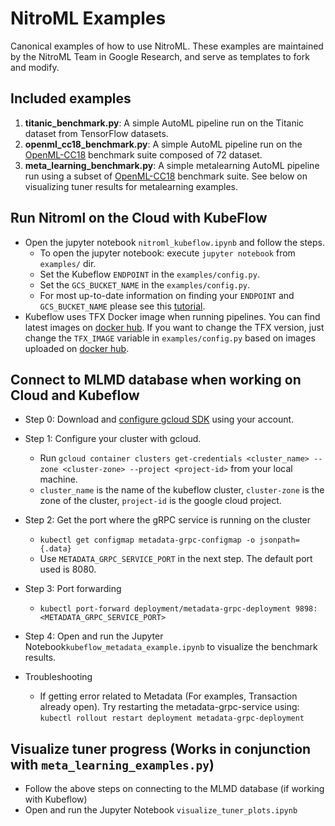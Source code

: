 # NitroML Examples

Canonical examples of how to use NitroML. These examples are maintained by the NitroML Team in Google Research, and serve as templates to fork and modify.

## Included examples

1.  **titanic_benchmark.py**: A simple AutoML pipeline run on the Titanic dataset from TensorFlow datasets.
2.  **openml_cc18_benchmark.py**: A simple AutoML pipeline run on the [OpenML-CC18](https://www.openml.org/s/99) benchmark suite composed of 72 dataset.
3.  **meta_learning_benchmark.py**: A simple metalearning AutoML pipeline run using a subset of [OpenML-CC18](https://www.openml.org/s/99) benchmark suite. See below on visualizing tuner results for metalearning examples.

## Run Nitroml on the Cloud with KubeFlow

- Open the jupyter notebook `nitroml_kubeflow.ipynb` and follow the steps.
  - To open the jupyter notebook: execute `jupyter notebook` from `examples/` dir.
  - Set the Kubeflow `ENDPOINT` in the `examples/config.py`.
  - Set the `GCS_BUCKET_NAME` in the `examples/config.py`.
  - For most up-to-date information on finding your `ENDPOINT` and `GCS_BUCKET_NAME` please see this [tutorial](https://www.tensorflow.org/tfx/tutorials/tfx/cloud-ai-platform-pipelines).
- Kubeflow uses TFX Docker image when running pipelines. You can find latest images on [docker hub](https://hub.docker.com/r/tensorflow/tfx/tags). If you want to change the TFX version, just change the `TFX_IMAGE` variable in `examples/config.py` based on images uploaded on [docker hub](https://hub.docker.com/r/tensorflow/tfx/tags).

## Connect to MLMD database when working on Cloud and Kubeflow

- Step 0: Download and [configure gcloud SDK](https://cloud.google.com/sdk/docs/initializing) using your account.

- Step 1: Configure your cluster with gcloud.

  - Run `gcloud container clusters get-credentials <cluster_name> --zone <cluster-zone> --project <project-id>` from your local machine.
  - `cluster_name` is the name of the kubeflow cluster, `cluster-zone` is the zone of the cluster, `project-id` is the google cloud project.

- Step 2: Get the port where the gRPC service is running on the cluster

  - `kubectl get configmap metadata-grpc-configmap -o jsonpath={.data}`
  - Use `METADATA_GRPC_SERVICE_PORT` in the next step. The default port used is 8080.

- Step 3: Port forwarding

  - `kubectl port-forward deployment/metadata-grpc-deployment 9898:<METADATA_GRPC_SERVICE_PORT>`

- Step 4: Open and run the Jupyter Notebook`kubeflow_metadata_example.ipynb` to visualize the benchmark results.

- Troubleshooting
  - If getting error related to Metadata (For examples, Transaction already open). Try restarting the metadata-grpc-service using: `kubectl rollout restart deployment metadata-grpc-deployment`

## Visualize tuner progress (Works in conjunction with `meta_learning_examples.py`)

- Follow the above steps on connecting to the MLMD database (if working with Kubeflow)
- Open and run the Jupyter Notebook `visualize_tuner_plots.ipynb`
